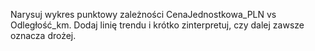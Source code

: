 Narysuj wykres punktowy zależności CenaJednostkowa_PLN vs Odległość_km. Dodaj linię trendu i krótko zinterpretuj, czy dalej zawsze oznacza drożej.
